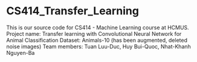 # CS414_Transfer_Learning
This is our source code for CS414 - Machine Learning course at HCMUS.
Project name: Transfer learning with Convolutional Neural Network for Animal Classification
Dataset: Animals-10 (has been augmented, deleted noise images)
Team members: Tuan Luu-Duc, Huy Bui-Quoc, Nhat-Khanh Nguyen-Ba

